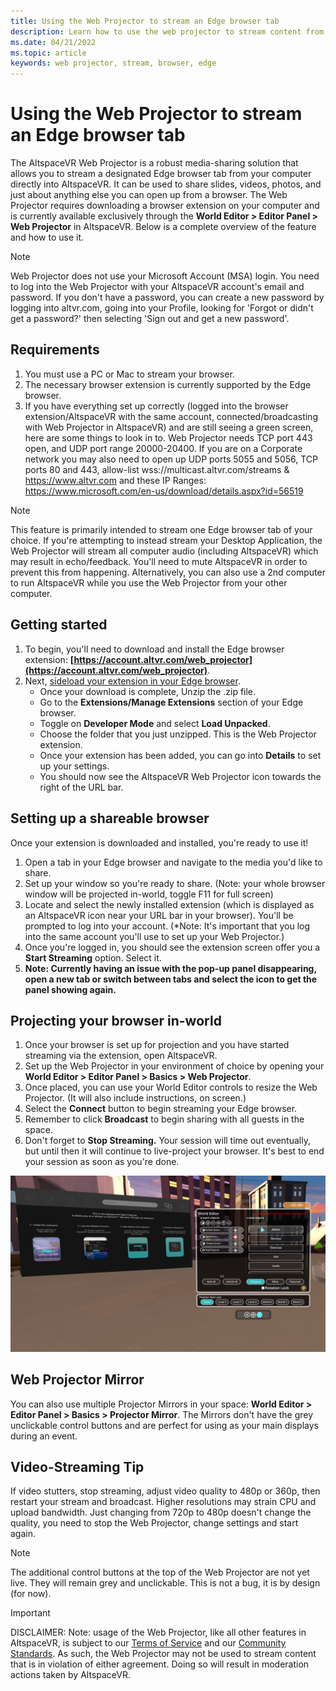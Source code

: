 ```yaml
---
title: Using the Web Projector to stream an Edge browser tab
description: Learn how to use the web projector to stream content from a designated browser into AltspaceVR experiences.
ms.date: 04/21/2022
ms.topic: article
keywords: web projector, stream, browser, edge
---
```


# Using the Web Projector to stream an Edge browser tab

The AltspaceVR Web Projector is a robust media-sharing solution that allows you to stream a designated Edge browser tab from your computer directly into AltspaceVR. It can be used to share slides, videos, photos, and just about anything else you can open up from a browser. The Web Projector requires downloading a browser extension on your computer and is currently available exclusively through the **World Editor > Editor Panel > Web Projector** in AltspaceVR. Below is a complete overview of the feature and how to use it.

> [!NOTE]
> Web Projector does not use your Microsoft Account (MSA) login. You need to log into the Web Projector with your AltspaceVR account's email and password. If you don't have a password, you can create a new password by logging into altvr.com, going into your Profile, looking for 'Forgot or didn't get a password?' then selecting 'Sign out and get a new password'.

## Requirements

1. You must use a PC or Mac to stream your browser.
2. The necessary browser extension is currently supported by the Edge browser.
3. If you have everything set up correctly (logged into the browser extension/AltspaceVR with the same account, connected/broadcasting with Web Projector in AltspaceVR) and are still seeing a green screen, here are some things to look in to. Web Projector needs TCP port 443 open, and UDP port range 20000-20400. If you are on a Corporate network you may also need to open up UDP ports 5055 and 5056, TCP ports 80 and 443, allow-list wss://multicast.altvr.com/streams & https://www.altvr.com and these IP Ranges: https://www.microsoft.com/en-us/download/details.aspx?id=56519

> [!NOTE]
> This feature is primarily intended to stream one Edge browser tab of your choice. If you're attempting to instead stream your Desktop Application, the Web Projector will stream all computer audio (including AltspaceVR) which may result in echo/feedback. You'll need to mute AltspaceVR in order to prevent this from happening. Alternatively, you can also use a 2nd computer to run AltspaceVR while you use the Web Projector from your other computer.

## Getting started

1. To begin, you'll need to download and install the Edge browser extension: **[https://account.altvr.com/web_projector](https://account.altvr.com/web_projector)**.
2. Next, [sideload your extension in your Edge browser](https://docs.microsoft.com/microsoft-edge/extensions-chromium/getting-started/extension-sideloading).
    * Once your download is complete, Unzip the .zip file.
    * Go to the **Extensions/Manage Extensions** section of your Edge browser.
    * Toggle on **Developer Mode** and select **Load Unpacked**.
    * Choose the folder that you just unzipped. This is the Web Projector extension.
    * Once your extension has been added, you can go into **Details** to set up your settings.
    * You should now see the AltspaceVR Web Projector icon towards the right of the URL bar.

## Setting up a shareable browser

Once your extension is downloaded and installed, you're ready to use it!

1. Open a tab in your Edge browser and navigate to the media you'd like to share.
2. Set up your window so you're ready to share. (Note: your whole browser window will be projected in-world, toggle F11 for full screen)
3. Locate and select the newly installed extension (which is displayed as an AltspaceVR icon near your URL bar in your browser). You'll be prompted to log into your account. (*Note: It's important that you log into the same account you'll use to set up your Web Projector.)
4. Once you're logged in, you should see the extension screen offer you a **Start Streaming** option. Select it.
5. **Note: Currently having an issue with the pop-up panel disappearing, open a new tab or switch between tabs and select the icon to get the panel showing again.**

## Projecting your browser in-world

1. Once your browser is set up for projection and you have started streaming via the extension, open AltspaceVR.
2. Set up the Web Projector in your environment of choice by opening your **World Editor > Editor Panel > Basics > Web Projector**.
3. Once placed, you can use your World Editor controls to resize the Web Projector. (It will also include instructions, on screen.)
4. Select the **Connect** button to begin streaming your Edge browser.
5. Remember to click **Broadcast** to begin sharing with all guests in the space.
6. Don't forget to **Stop Streaming.** Your session will time out eventually, but until then it will continue to live-project your browser. It's best to end your session as soon as you're done.

![Browser projected in AltspaceVR world](images/web-project-img-01.png)

## Web Projector Mirror

You can also use multiple Projector Mirrors in your space: **World Editor > Editor Panel > Basics > Projector Mirror**. The Mirrors don't have the grey unclickable control buttons and are perfect for using as your main displays during an event.

## Video-Streaming Tip

If video stutters, stop streaming, adjust video quality to 480p or 360p, then restart your stream and broadcast. Higher resolutions may strain CPU and upload bandwidth. Just changing from 720p to 480p doesn't change the quality, you need to stop the Web Projector, change settings and start again.

> [!NOTE]
> The additional control buttons at the top of the Web Projector are not yet live. They will remain grey and unclickable. This is not a bug, it is by design (for now).

> [!IMPORTANT]
> DISCLAIMER: 
> Note: usage of the Web Projector, like all other features in AltspaceVR, is subject to our [Terms of Service](../community/terms-of-service.md) and our [Community Standards](../community/community-standards.md). As such, the Web Projector may not be used to stream content that is in violation of either agreement. Doing so will result in moderation actions taken by AltspaceVR.
